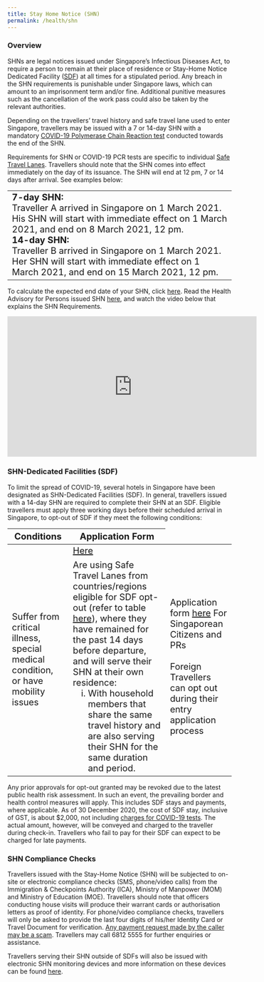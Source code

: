 ```yaml
---
title: Stay Home Notice (SHN)
permalink: /health/shn
---
```


### Overview 

SHNs are legal notices issued under Singapore’s Infectious Diseases Act, to require a person to remain at their place of residence or Stay-Home Notice Dedicated Facility ([SDF](#sdf)) at all times for a stipulated period. Any breach in the SHN requirements is punishable under Singapore laws, which can amount to an imprisonment term and/or fine. Additional punitive measures such as the cancellation of the work pass could also be taken by the relevant authorities.

Depending on the travellers’ travel history and safe travel lane used to enter Singapore, travellers may be issued with a 7 or 14-day SHN with a mandatory [COVID-19 Polymerase Chain Reaction test](/health/covid19-tests) conducted towards the end of the SHN.

Requirements for SHN or COVID-19 PCR tests are specific to individual [Safe Travel Lanes](/arriving/overview). Travellers should note that the SHN comes into effect immediately on the day of its issuance. The SHN will end at 12 pm, 7 or 14 days after arrival. See examples below:

<table>
  <thead>
  </thead>
  <tbody>
    <tr>
      <td style="font-size:20px; margin-top:0px; margin-bottom:0px;"><b>7-day SHN:</b><br/>
Traveller A arrived in Singapore on 1 March 2021. His SHN will start with immediate effect on 1 March 2021, and end on 8 March 2021, 12 pm.<br/>
<b>14-day SHN:</b><br/>
Traveller B arrived in Singapore on 1 March 2021. Her SHN will start with immediate effect on 1 March 2021, and end on 15 March 2021, 12 pm.     
      </td>
    </tr>
  </tbody>
  </table>

To calculate the expected end date of your SHN, click [here](https://service2.mom.gov.sg/shn/shn-calculator/). Read the Health Advisory for Persons issued SHN [here](https://www.moh.gov.sg/docs/librariesprovider5/advisories/moh-health-advisory-for-persons-issued-stay-home-notice_4-nov.pdf), and watch the video below that explains the SHN Requirements.

<iframe width="560" height="315" src="https://www.youtube.com/embed/g-eZmUOp_7o" frameborder="0" allow="accelerometer; autoplay; clipboard-write; encrypted-media; gyroscope; picture-in-picture" allowfullscreen></iframe>

<div id"sdf"></div>

### SHN-Dedicated Facilities (SDF)

To limit the spread of COVID-19, several hotels in Singapore have been designated as SHN-Dedicated Facilities (SDF). In general, travellers issued with a 14-day SHN are required to complete their SHN at an SDF. Eligible travellers must apply three working days before their scheduled arrival in Singapore, to opt-out of SDF if they meet the following conditions:

<table>
  <thead>
    <tr>
      <th style="font-size:20px; margin-top:0px; margin-bottom:0px;">Conditions</th>
      <th style="font-size:20px; margin-top:0px; margin-bottom:0px;">Application Form</th>
    </tr>
  </thead>
  <tbody>
    <tr>
      <td rowspan="3" style="font-size:20px; margin-top:0px; margin-bottom:0px;">Suffer from critical illness, special medical condition, or have mobility issues
</td>
      <td style="font-size:20px; margin-top:0px; margin-bottom:0px;"><a href="https://go.gov.sg/shnhotelneeds">Here</a></td>
    </tr>
        <tr>
      <td style="font-size:20px; margin-top:0px; margin-bottom:0px;">Are using Safe Travel Lanes from countries/regions eligible for SDF opt-out (refer to table <a href="/files/SHN-and-swab-summary.pdf">here</a>), where they have remained for the past 14 days before departure, and will serve their SHN at their own residence:
          <ol style="margin-top:0px; margin-bottom:0px; font-size:20px; list-style-type:lower-roman">
            <li style="margin-top:0px; margin-bottom:0px; font-size:20px;> Alone, i.e. no domestic helper(s); or</li>
                       <li style="margin-top:0px; margin-bottom:0px; font-size:20px;> With household members that share the same travel history and are also serving their SHN for the same duration and period.</li>
        </ol>
           </td>
      <td style="font-size:20px; margin-top:0px; margin-bottom:0px;">Application form <a href="https://safetravel.ica.gov.sg/sc-pr/opt-out/apply-now">here</a> For Singaporean Citizens and PRs <br/><br/> Foreign Travellers can opt out during their entry application process 
</td>
    </tr>
  </tbody>
  </table>
  
Any prior approvals for opt-out granted may be revoked due to the latest public health risk assessment. In such an event, the prevailing border and health control measures will apply. This includes SDF stays and payments, where applicable. As of 30 December 2020, the cost of SDF stay, inclusive of GST, is about $2,000, not including [charges for COVID-19 tests](/health/covid19-tests/price). The actual amount, however, will be conveyed and charged to the traveller during check-in. Travellers who fail to pay for their SDF can expect to be charged for late payments. 

### SHN Compliance Checks

Travellers issued with the Stay-Home Notice (SHN) will be subjected to on-site or electronic compliance checks (SMS, phone/video calls) from the Immigration & Checkpoints Authority (ICA), Ministry of Manpower (MOM) and Ministry of Education (MOE). Travellers should note that officers conducting house visits will produce their warrant cards or authorisation letters as proof of identity. For phone/video compliance checks, travellers will only be asked to provide the last four digits of his/her Identity Card or Travel Document for verification. <u>Any payment request made by the caller may be a scam</u>. Travellers may call 6812 5555 for further enquiries or assistance.

Travellers serving their SHN outside of SDFs will also be issued with electronic SHN monitoring devices and more information on these devices can be found [here](/health/shn-monitoring).





